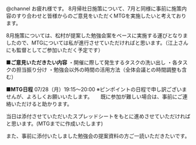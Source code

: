@channel
お疲れ様です。
8月帰社日施策について、7月と同様に事前に施策内容のすり合わせと皆様からのご意見をいただくMTGを実施したいと考えております。

8月施策については、松村が提案した勉強会案をベースに実施する運びとなりましたので、MTGについては私が進行させていただければと思います。（江上さんにも監督としてご参加いただく予定です）

**■ご意見いただきたい内容**
・開催に際して発生するタスクの洗い出し
・各タスクの担当振り分け
・勉強会以外の時間の活用方法（全体会議との時間調整も含む）

**■MTG日程**
07/28（月）19:15～20:00
※ピンポイントの日程で申し訳ございませんが、よろしくお願いいたします。 　
既に参加が難しい場合は、事前にご連絡いただけると助かります。

当日は添付させていただいたスプレッドシートをもとに進めさせていただければと思います。(MTGまでに作成いたします)

また、事前に添付いたしました勉強会の提案資料の方ご一読いただきたいです。


